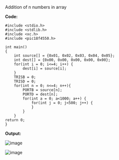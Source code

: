 Addition of n numbers in array

**Code:**
```
#include <stdio.h>
#include <stdlib.h>
#include <xc.h>
#include <pic18f4550.h>

int main()
{
    int source[] = {0x01, 0x02, 0x03, 0x04, 0x05};
    int dest[] = {0x00, 0x00, 0x00, 0x00, 0x00};
    for(int i = 0; i<=4; i++) {
        dest[i] = source[i];
    }
    TRISB = 0;
    TRISD = 0;
    for(int n = 0; n<=4; n++){
        PORTB = source[n];
        PORTD = dest[n];
        for(int a = 0; a<1000; a++) {
            for(int j = 0; j<500; j++) {
            }
        }
    }
return 0;
}
```

**Output:**

![image](https://github.com/Sanskritis101/PA-codes/assets/104347305/cb27ed5b-6c53-40f0-865e-33b46ba38859)

![image](https://github.com/Sanskritis101/PA-codes/assets/104347305/d293cd1b-a9af-4679-8b00-d1365d751ec7)

